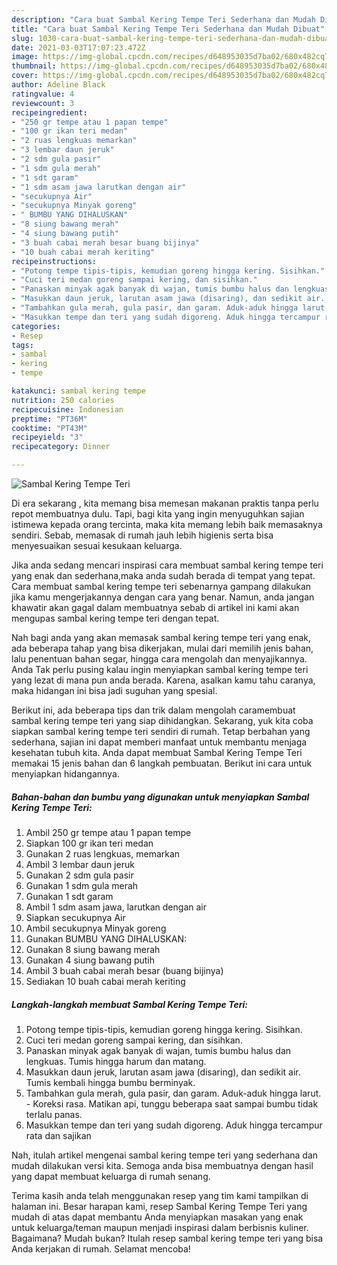 ```yaml
---
description: "Cara buat Sambal Kering Tempe Teri Sederhana dan Mudah Dibuat"
title: "Cara buat Sambal Kering Tempe Teri Sederhana dan Mudah Dibuat"
slug: 1030-cara-buat-sambal-kering-tempe-teri-sederhana-dan-mudah-dibuat
date: 2021-03-03T17:07:23.472Z
image: https://img-global.cpcdn.com/recipes/d648953035d7ba02/680x482cq70/sambal-kering-tempe-teri-foto-resep-utama.jpg
thumbnail: https://img-global.cpcdn.com/recipes/d648953035d7ba02/680x482cq70/sambal-kering-tempe-teri-foto-resep-utama.jpg
cover: https://img-global.cpcdn.com/recipes/d648953035d7ba02/680x482cq70/sambal-kering-tempe-teri-foto-resep-utama.jpg
author: Adeline Black
ratingvalue: 4
reviewcount: 3
recipeingredient:
- "250 gr tempe atau 1 papan tempe"
- "100 gr ikan teri medan"
- "2 ruas lengkuas memarkan"
- "3 lembar daun jeruk"
- "2 sdm gula pasir"
- "1 sdm gula merah"
- "1 sdt garam"
- "1 sdm asam jawa larutkan dengan air"
- "secukupnya Air"
- "secukupnya Minyak goreng"
- " BUMBU YANG DIHALUSKAN"
- "8 siung bawang merah"
- "4 siung bawang putih"
- "3 buah cabai merah besar buang bijinya"
- "10 buah cabai merah keriting"
recipeinstructions:
- "Potong tempe tipis-tipis, kemudian goreng hingga kering. Sisihkan."
- "Cuci teri medan goreng sampai kering, dan sisihkan."
- "Panaskan minyak agak banyak di wajan, tumis bumbu halus dan lengkuas. Tumis hingga harum dan matang."
- "Masukkan daun jeruk, larutan asam jawa (disaring), dan sedikit air. Tumis kembali hingga bumbu berminyak."
- "Tambahkan gula merah, gula pasir, dan garam. Aduk-aduk hingga larut. Koreksi rasa. Matikan api, tunggu beberapa saat sampai bumbu tidak terlalu panas."
- "Masukkan tempe dan teri yang sudah digoreng. Aduk hingga tercampur rata dan sajikan"
categories:
- Resep
tags:
- sambal
- kering
- tempe

katakunci: sambal kering tempe 
nutrition: 250 calories
recipecuisine: Indonesian
preptime: "PT36M"
cooktime: "PT43M"
recipeyield: "3"
recipecategory: Dinner

---
```



![Sambal Kering Tempe Teri](https://img-global.cpcdn.com/recipes/d648953035d7ba02/680x482cq70/sambal-kering-tempe-teri-foto-resep-utama.jpg)

Di era  sekarang , kita memang bisa memesan makanan praktis tanpa perlu repot membuatnya dulu. Tapi, bagi kita yang ingin menyuguhkan sajian istimewa kepada orang tercinta, maka kita memang lebih baik memasaknya sendiri. Sebab, memasak di rumah jauh lebih higienis serta bisa menyesuaikan sesuai kesukaan keluarga.

Jika anda sedang mencari inspirasi cara membuat sambal kering tempe teri yang enak dan sederhana,maka anda sudah berada di tempat yang tepat. Cara membuat sambal kering tempe teri  sebenarnya gampang dilakukan jika kamu mengerjakannya dengan cara yang benar. Namun, anda jangan khawatir akan gagal dalam membuatnya 
sebab di artikel ini kami akan mengupas sambal kering tempe teri dengan tepat.  



Nah bagi anda yang akan memasak sambal kering tempe teri yang enak, ada beberapa tahap yang bisa dikerjakan, mulai dari memilih jenis bahan, lalu penentuan bahan segar, hingga cara mengolah dan menyajikannya. Anda Tak perlu pusing kalau ingin menyiapkan sambal kering tempe teri yang lezat di mana pun anda berada. Karena, asalkan kamu  tahu caranya, maka hidangan ini bisa jadi suguhan yang spesial.

Berikut ini, ada beberapa tips dan trik dalam mengolah caramembuat sambal kering tempe teri yang siap dihidangkan. Sekarang, yuk kita coba siapkan sambal kering tempe teri sendiri di rumah. Tetap berbahan yang sederhana, sajian ini dapat memberi manfaat untuk membantu menjaga kesehatan tubuh kita. Anda dapat membuat Sambal Kering Tempe Teri memakai 15 jenis bahan dan 6 langkah pembuatan. Berikut ini cara untuk menyiapkan hidangannya.

<!--inarticleads1-->

##### Bahan-bahan dan bumbu yang digunakan untuk menyiapkan Sambal Kering Tempe Teri:

1. Ambil 250 gr tempe atau 1 papan tempe
1. Siapkan 100 gr ikan teri medan
1. Gunakan 2 ruas lengkuas, memarkan
1. Ambil 3 lembar daun jeruk
1. Gunakan 2 sdm gula pasir
1. Gunakan 1 sdm gula merah
1. Gunakan 1 sdt garam
1. Ambil 1 sdm asam jawa, larutkan dengan air
1. Siapkan secukupnya Air
1. Ambil secukupnya Minyak goreng
1. Gunakan  BUMBU YANG DIHALUSKAN:
1. Gunakan 8 siung bawang merah
1. Gunakan 4 siung bawang putih
1. Ambil 3 buah cabai merah besar (buang bijinya)
1. Sediakan 10 buah cabai merah keriting




<!--inarticleads2-->

##### Langkah-langkah membuat Sambal Kering Tempe Teri:

1. Potong tempe tipis-tipis, kemudian goreng hingga kering. Sisihkan.
1. Cuci teri medan goreng sampai kering, dan sisihkan.
1. Panaskan minyak agak banyak di wajan, tumis bumbu halus dan lengkuas. Tumis hingga harum dan matang.
1. Masukkan daun jeruk, larutan asam jawa (disaring), dan sedikit air. Tumis kembali hingga bumbu berminyak.
1. Tambahkan gula merah, gula pasir, dan garam. Aduk-aduk hingga larut. - Koreksi rasa. Matikan api, tunggu beberapa saat sampai bumbu tidak terlalu panas.
1. Masukkan tempe dan teri yang sudah digoreng. Aduk hingga tercampur rata dan sajikan




Nah, itulah artikel mengenai  sambal kering tempe teri  yang sederhana dan mudah dilakukan versi kita. Semoga anda bisa membuatnya dengan hasil yang dapat membuat keluarga di rumah senang. 

Terima kasih anda telah menggunakan resep yang tim kami tampilkan di halaman ini. Besar harapan kami, resep  Sambal Kering Tempe Teri yang mudah di atas dapat membantu Anda menyiapkan masakan yang enak untuk keluarga/teman maupun menjadi inspirasi dalam berbisnis kuliner. Bagaimana? Mudah bukan? Itulah resep sambal kering tempe teri yang bisa Anda kerjakan di rumah. Selamat mencoba!

